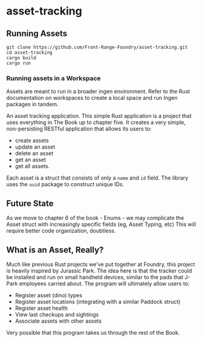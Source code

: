 # asset-tracking
## Running Assets 
```shell
git clone https://github.com/Front-Range-Foundry/asset-tracking.git
cd asset-tracking
cargo build 
cargo run
```

### Running assets in a Workspace
Assets are meant to run in a broader ingen environment. Refer to the Rust documentation on workspaces to create a local space and run Ingen packages in tandem. 

An asset tracking application. 
This simple Rust application is a project that uses everything in The Book up to chapter five. It creates a very simple, non-persisting RESTful application that allows its users to: 
- create assets
- update an asset
- delete an asset 
- get an asset
- get all assets. 

Each asset is a struct that consists of only a `name` and `id` field. The library uses the `uuid` package to construct unique IDs. 

## Future State
As we move to chapter 6 of the book - Enums - we may complicate the Asset struct with increasingly specific fields (eg, Asset Typing, etc) 
This will require better code organization, doubtless. 

## What is an Asset, Really? 
Much like previous Rust projects we've put together at Foundry, this project is heavily inspired by Jurassic Park. The idea here is that the tracker could be installed and run on small handheld devices, similar to the pads that J-Park employees carried about. The program will ultimately allow users to: 
- Register asset (dino) types
- Register asset locations (integrating with a similar Paddock struct)
- Register asset health 
- View last checkups and sightings
- Associate assets with other assets 

Very possible that this program takes us through the rest of the Book. 
